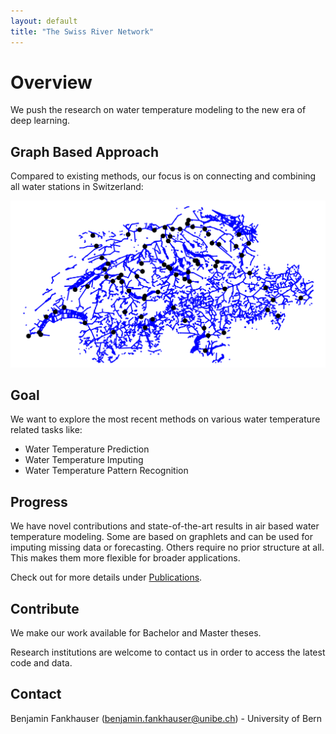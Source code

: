 ```yaml
---
layout: default
title: "The Swiss River Network"
---
```


# Overview

We push the research on water temperature modeling to the new era of deep learning.

## Graph Based Approach

Compared to existing methods, our focus is on connecting and combining all water stations in Switzerland:

![switzerland](img/blue_black_swiss.png)

## Goal

We want to explore the most recent methods on various water temperature related tasks like:

  * Water Temperature Prediction
  * Water Temperature Imputing
  * Water Temperature Pattern Recognition

## Progress

We have novel contributions and state-of-the-art results in air based water temperature modeling. Some are based on graphlets and can be used for imputing missing data or forecasting. Others require no prior structure at all. This makes them more flexible for broader applications.

Check out for more details under [Publications](/publications).

## Contribute

We make our work available for Bachelor and Master theses.

Research institutions are welcome to contact us in order to access the latest code and data.

## Contact
Benjamin Fankhauser ([benjamin.fankhauser@unibe.ch](mailto:benjamin.fankhauser@unibe.ch)) - University of Bern <br>





